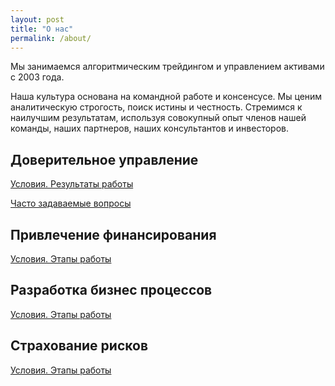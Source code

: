 ```yaml
---
layout: post
title: "О нас"
permalink: /about/
---
```


Мы занимаемся алгоритмическим трейдингом и управлением активами с 2003 года. 

Наша культура основана на командной работе и консенсусе. Мы ценим аналитическую строгость, поиск истины и честность. Стремимся к наилучшим результатам, используя совокупный опыт членов нашей команды, наших партнеров, наших консультантов и инвесторов.

## Доверительное управление
[Условия. Результаты работы](https://ragve.ru/asset/)

[Часто задаваемые вопросы](https://ragve.ru/faq/)

## Привлечение финансирования
[Условия. Этапы работы](https://ragve.ru/invest/)

## Разработка бизнес процессов
[Условия. Этапы работы](https://ragve.ru/bprocess/)

## Cтрахование рисков

[Условия. Этапы работы](https://ragve.ru/hedge/)


 

